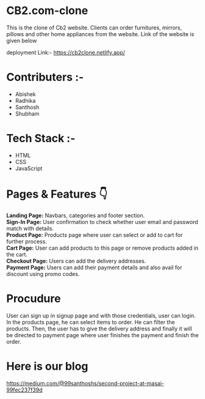 # CB2.com-clone
This is the clone of Cb2 website. Clients can order furnitures, mirrors, pillows and other home appliances from the website. Link of the website is given below

deployment Link:- https://cb2clone.netlify.app/


# Contributers :-
+ Abishek
+ Radhika
+ Santhosh
+ Shubham


# Tech Stack :-
+ HTML
+ CSS
+ JavaScript

# Pages & Features 👇
**Landing Page:** Navbars, categories and footer section.  
**Sign-In Page:** User confirmation to check whether user email and password match with details.  
**Product Page:** Products page where user can select or add to cart for further process.  
**Cart Page:** User can add products to this page or remove products added in the cart.  
**Checkout Page:** Users can add the delivery addresses.  
**Payment Page:** Users can add their payment details and also avail for discount using promo codes.  

# Procudure
User can sign up in signup page and with those credentials, user can login. In the products page, he can select items to order. He can filter the products. Then, the user has to give the delivery address and finally it will be directed to payment page where user finishes the payment and finish the order.

# Here is our blog
https://medium.com/@99santhoshs/second-project-at-masai-99fec237f39d

